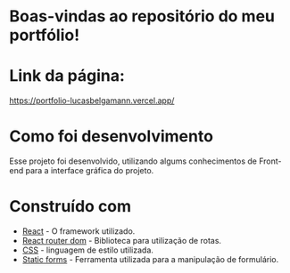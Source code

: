 # Boas-vindas ao repositório do meu portfólio!

# Link da página:

https://portfolio-lucasbelgamann.vercel.app/

# Como foi desenvolvimento

Esse projeto foi desenvolvido, utilizando algums conhecimentos de Front-end para a interface gráfica do projeto. 

# Construído com 

* <a href="https://pt-br.reactjs.org/" target="blanck" >React</a> - O framework utilizado.
* <a href="https://v5.reactrouter.com/web/guides/quick-start" target="blanck" >React router dom</a> - Biblioteca para utilização de rotas.
* <a href="https://developer.mozilla.org/pt-BR/docs/Web/CSS" target="blanck" >CSS</a> - linguagem de estilo utilizada.
* <a href="https://www.staticforms.xyz/" target="blanck" >Static forms</a> - Ferramenta utilizada para a manipulação de formulário.
